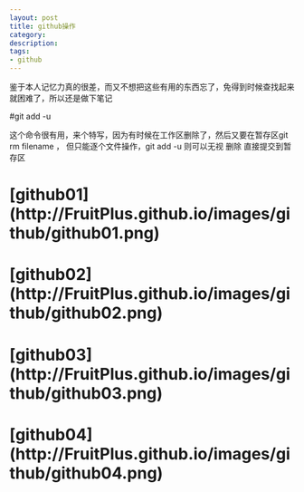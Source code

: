 ```yaml
---
layout: post
title: github操作
category: 
description: 
tags:
- github
---
```


<style>
img{
  max-widht:600px;
  max-height:600px;
}
</style>
  
鉴于本人记忆力真的很差，而又不想把这些有用的东西忘了，免得到时候查找起来就困难了，所以还是做下笔记

#git add -u  

这个命令很有用，来个特写，因为有时候在工作区删除了，然后又要在暂存区git rm filename ， 但只能逐个文件操作，git add -u 则可以无视 删除 直接提交到暂存区
<h1>[github01](http://FruitPlus.github.io/images/github/github01.png)</h1>

<h1>[github02](http://FruitPlus.github.io/images/github/github02.png)</h1>

<h1>[github03](http://FruitPlus.github.io/images/github/github03.png)</h1>

<h1>[github04](http://FruitPlus.github.io/images/github/github04.png)</h1>

<!--<img src="http://FruitPlus.github.io/images/github/github01.png">-->
<!--<img src="http://FruitPlus.github.io/images/github/github02.png">-->
<!--<img src="http://FruitPlus.github.io/images/github/github03.png">-->
<!--<img src="http://FruitPlus.github.io/images/github/github04.png">-->

